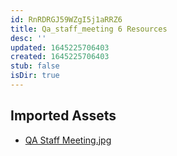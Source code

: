 ```yaml
---
id: RnRDRGJ59WZgI5j1aRRZ6
title: Qa_staff_meeting 6 Resources
desc: ''
updated: 1645225706403
created: 1645225706403
stub: false
isDir: true
---
```

## Imported Assets
- [QA Staff Meeting.jpg](/assets/qa-staff-meeting.jpg)
